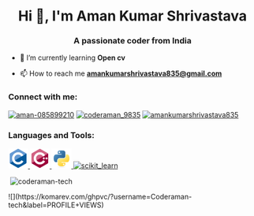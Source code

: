 <h1 align="center">Hi 👋, I'm Aman Kumar Shrivastava</h1>
<h3 align="center">A passionate coder from India</h3>

- 🌱 I’m currently learning **Open cv**

- 📫 How to reach me **amankumarshrivastava835@gmail.com**

<h3 align="left">Connect with me:</h3>
<p align="left">
<a href="https://linkedin.com/in/aman-085899210" target="blank"><img align="center" src="https://raw.githubusercontent.com/rahuldkjain/github-profile-readme-generator/master/src/images/icons/Social/linked-in-alt.svg" alt="aman-085899210" height="30" width="40" /></a>
<a href="https://www.codechef.com/users/coderaman_9835" target="blank"><img align="center" src="https://cdn.jsdelivr.net/npm/simple-icons@3.1.0/icons/codechef.svg" alt="coderaman_9835" height="30" width="40" /></a>
<a href="https://auth.geeksforgeeks.org/user/amankumarshrivastava835/practice/" target="blank"><img align="center" src="https://raw.githubusercontent.com/rahuldkjain/github-profile-readme-generator/master/src/images/icons/Social/geeks-for-geeks.svg" alt="amankumarshrivastava835" height="30" width="40" /></a>
</p>

<h3 align="left">Languages and Tools:</h3>
<p align="left"> <a href="https://www.cprogramming.com/" target="_blank"> <img src="https://raw.githubusercontent.com/devicons/devicon/master/icons/c/c-original.svg" alt="c" width="40" height="40"/> </a> <a href="https://www.w3schools.com/cpp/" target="_blank"> <img src="https://raw.githubusercontent.com/devicons/devicon/master/icons/cplusplus/cplusplus-original.svg" alt="cplusplus" width="40" height="40"/> </a> <a href="https://www.python.org" target="_blank"> <img src="https://raw.githubusercontent.com/devicons/devicon/master/icons/python/python-original.svg" alt="python" width="40" height="40"/> </a> <a href="https://scikit-learn.org/" target="_blank"> <img src="https://upload.wikimedia.org/wikipedia/commons/0/05/Scikit_learn_logo_small.svg" alt="scikit_learn" width="40" height="40"/> </a> </p>

<p>&nbsp;<img align="center" src="https://github-readme-stats.vercel.app/api?username=coderaman-tech&show_icons=true&locale=en" alt="coderaman-tech" /></p>
![](https://komarev.com/ghpvc/?username=Coderaman-tech&label=PROFILE+VIEWS)
